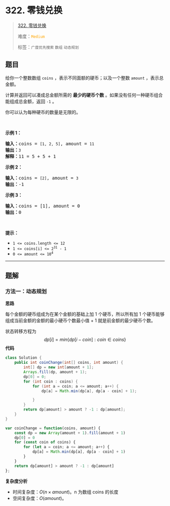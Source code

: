 # 322. 零钱兑换

> [322. 零钱兑换](https://leetcode.cn/problems/coin-change/)
>
> 难度：<font color=orange>`Medium`</font>
>
> 标签：`广度优先搜索` `数组` `动态规划`

## 题目

<p>给你一个整数数组 <code>coins</code> ，表示不同面额的硬币；以及一个整数 <code>amount</code> ，表示总金额。</p>

<p>计算并返回可以凑成总金额所需的 <strong>最少的硬币个数</strong> 。如果没有任何一种硬币组合能组成总金额，返回&nbsp;<code>-1</code> 。</p>

<p>你可以认为每种硬币的数量是无限的。</p>

<p>&nbsp;</p>

<p><strong>示例&nbsp;1：</strong></p>

<pre>
<strong>输入：</strong>coins = <code>[1, 2, 5]</code>, amount = <code>11</code>
<strong>输出：</strong><code>3</code> 
<strong>解释：</strong>11 = 5 + 5 + 1</pre>

<p><strong>示例 2：</strong></p>

<pre>
<strong>输入：</strong>coins = <code>[2]</code>, amount = <code>3</code>
<strong>输出：</strong>-1</pre>

<p><strong>示例 3：</strong></p>

<pre>
<strong>输入：</strong>coins = [1], amount = 0
<strong>输出：</strong>0
</pre>

<p>&nbsp;</p>

<p><strong>提示：</strong></p>

<ul>
	<li><code>1 &lt;= coins.length &lt;= 12</code></li>
	<li><code>1 &lt;= coins[i] &lt;= 2<sup>31</sup> - 1</code></li>
	<li><code>0 &lt;= amount &lt;= 10<sup>4</sup></code></li>
</ul>


--------------------

## 题解

### 方法一：动态规划

**思路**

每个金额的硬币组成为在某个金额的基础上加 1 个硬币，所以所有加 1 个硬币能够组成当前金额的金额的最小硬币个数最小值 + 1 就是前金额的最少硬币个数。

状态转移方程为
$$
dp[i] = min\{dp[i - coin]: coin \in coins\}
$$
**代码**

```java
class Solution {
    public int coinChange(int[] coins, int amount) {
        int[] dp = new int[amount + 1];
        Arrays.fill(dp, amount + 1);
        dp[0] = 0;
        for (int coin : coins) {
            for (int a = coin; a <= amount; a++) {
                dp[a] = Math.min(dp[a], dp[a - coin] + 1);

            }
        }
        return dp[amount] > amount ? -1 : dp[amount];
    }
}
```

```js
var coinChange = function(coins, amount) {
    const dp = new Array(amount + 1).fill(amount + 1)
    dp[0] = 0
    for (const coin of coins) {
        for (let a = coin; a <= amount; a++) {
            dp[a] = Math.min(dp[a], dp[a - coin] + 1)
        }
    }
    return dp[amount] > amount ? -1 : dp[amount]
};
```

**复杂度分析**

- 时间复杂度：$O(n \times amount)$。n 为数组 coins 的长度
- 空间复杂度：$O(amount)$。
